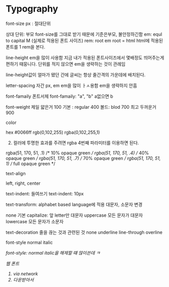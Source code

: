 # Typography

font-size
px : 절대단위

상대 단위: 부모 font-size를 그대로 받기 때문에 기준은부모, 불안정하긴함
em: equl to capital M (실제로 적용된 폰트 사이즈)
rem: root em root = html html에 적용된 폰트를 1 rem을 본다.

line-height
em을 많이 사용함
지금 내가 적용된 폰트사이즈에서 몇배정도 띄어주는게 편하기 때뭉니다.
단위를 적지 않으면 em을 생략하는 것이 관례임

line-height값이 얼마가 됐던 간에 글씨는 항상 줄간격의 가운데에 배치된다.

letter-spacing 자간 px, em em을 많이 ㅏㅅ용함
em을 생략하지 안흠

font-famaily
폰트서체
font-famaily: "a", "b" a없으면 b

font-weight
제일 얇은거 100
기본 : regular 400
볼드: blod 700
최고 두꺼운거 900

color

hex #0066ff
rgb(0,102,255)
rgba(0,102,255,1)

2. 컬러에 투명한 효과를 주려면 rgba 4번째 파라미터를 이용하면 된다.

rgba(51, 170, 51, .1)    /*  10% opaque green */ 
rgba(51, 170, 51, .4)    /*  40% opaque green */ 
rgba(51, 170, 51, .7)    /*  70% opaque green */ 
rgba(51, 170, 51,  1)    /* full opaque green */ 


text-align

left, right, center

text-indent: 들여쓰기
text-indent: 10px

text-transform: alphabet based language에 적용
대문자, 소문자 변경

none 기본
capitalize: 앞 letter만 대문자
uppercase 모든 문자가 대문자
lowercase 모든 문자가 소문자

text-decoration
줄을 끊는 것과 관련된 것
none
underline
line-through
overline

font-style
normal
italic

<em> font-style: normal italic을 해제할 떄 많이쓴데 ㅋ

웹 폰트

1. via network
2. 다운받아서

